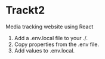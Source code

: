 # Trackt2

Media tracking website using React

1. Add a .env.local file to your ./.
2. Copy properties from the .env file.
3. Add values to .env.local.